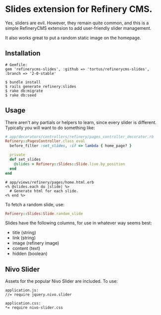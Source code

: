 # Slides extension for Refinery CMS.

Yes, sliders are evil. However, they remain quite common, and this
is a simple RefineryCMS extension to add user-friendly slider management.

It also works great to put a random static image on the homepage.

## Installation

    # Gemfile:
    gem 'refinerycms-slides', :github => 'tortus/refinerycms-slides', :branch => '2-0-stable'

    $ bundle install
    $ rails generate refinery:slides
    $ rake db:migrate
    $ rake db:seed

## Usage

There aren't any partials or helpers to learn, since every slider is different.
Typically you will want to do something like:

```ruby
# app/decorators/controllers/refinery/pages_controller_decorator.rb
Refinery::PagesController.class_eval
  before_filter :set_slides, :if => lambda { home_page? }

  private
  def set_slides
    @slides = Refinery::Slides::Slide.live.by_position
  end
end
```
```erb
# app/views/refinery/pages/home.html.erb
<% @slides.each do |slide| %>
  # Generate html for each slide.
<% end %>
```

To fetch a random slide, use:

```ruby
Refinery::Slides:Slide.random_slide
```

Slides have the following columns, for use in whatever way seems best:

* title (string)
* link (string)
* image (refinery image)
* content (text)
* hidden (boolean)

## Nivo Slider

Assets for the popular Nivo Slider are included. To use:

    application.js:
    //= require jquery.nivo.slider

    application.css:
    *= require nivo-slider.css
